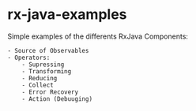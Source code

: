 # rx-java-examples
Simple examples of the differents RxJava Components:

	- Source of Observables
	- Operators:
		- Supressing
		- Transforming
		- Reducing
		- Collect
		- Error Recovery
		- Action (Debuuging)